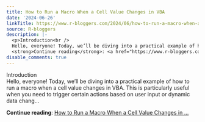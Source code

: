 ```yaml
---
title: How to Run a Macro When a Cell Value Changes in VBA
date: '2024-06-26'
linkTitle: https://www.r-bloggers.com/2024/06/how-to-run-a-macro-when-a-cell-value-changes-in-vba/
source: R-bloggers
description: |-
  <p>Introduction<br />
  Hello, everyone! Today, we’ll be diving into a practical example of how to run a macro when a cell value changes in VBA. This is particularly useful when you need to trigger certain actions based on user input or dynamic data chang...</p>
  <strong>Continue reading</strong>: <a href="https://www.r-bloggers.com/2024/06/how-to-run-a-macro-when-a-cell-value-changes-in-vba/">How to Run a Macro When a Cell Value Changes in ...
disable_comments: true
---
```

<p>Introduction<br />
Hello, everyone! Today, we’ll be diving into a practical example of how to run a macro when a cell value changes in VBA. This is particularly useful when you need to trigger certain actions based on user input or dynamic data chang...</p>
<strong>Continue reading</strong>: <a href="https://www.r-bloggers.com/2024/06/how-to-run-a-macro-when-a-cell-value-changes-in-vba/">How to Run a Macro When a Cell Value Changes in ...